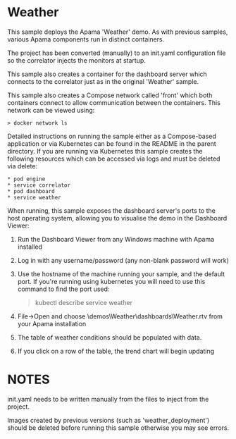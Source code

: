 Weather
=======

This sample deploys the Apama 'Weather' demo. As with previous samples,
various Apama components run in distinct containers.

The project has been converted (manually) to an init.yaml configuration file
so the correlator injects the monitors at startup.

This sample also creates a container for the dashboard server which
connects to the correlator just as in the original 'Weather' sample.

This sample also creates a Compose network called 'front' which both containers
connect to allow communication between the containers.  This network can be
viewed using:

    > docker network ls

Detailed instructions on running the sample either as a Compose-based
application or via Kubernetes can be found in the README in the parent
directory. If you are running via Kubernetes this sample creates the following
resources which can be accessed via logs and must be deleted via delete:

	* pod engine
	* service correlator
	* pod dashboard
	* service weather

When running, this sample exposes the dashboard server's ports to the host
operating system, allowing you to visualise the demo in the Dashboard Viewer:

1. Run the Dashboard Viewer from any Windows machine with Apama installed

2. Log in with any username/password (any non-blank password will work)

3. Use the hostname of the machine running your sample, and the default port.
   If you're running using kubernetes you will need to use this command to
	find the port used:

	> kubectl describe service weather

4. File->Open and choose \demos\Weather\dashboards\Weather.rtv from your Apama
   installation

5. The table of weather conditions should be populated with data.

6. If you click on a row of the table, the trend chart will begin updating


NOTES
=====

init.yaml needs to be written manually from the files to inject from the project.

Images created by previous versions (such as 'weather_deployment') should be
deleted before running this sample otherwise you may see errors.
